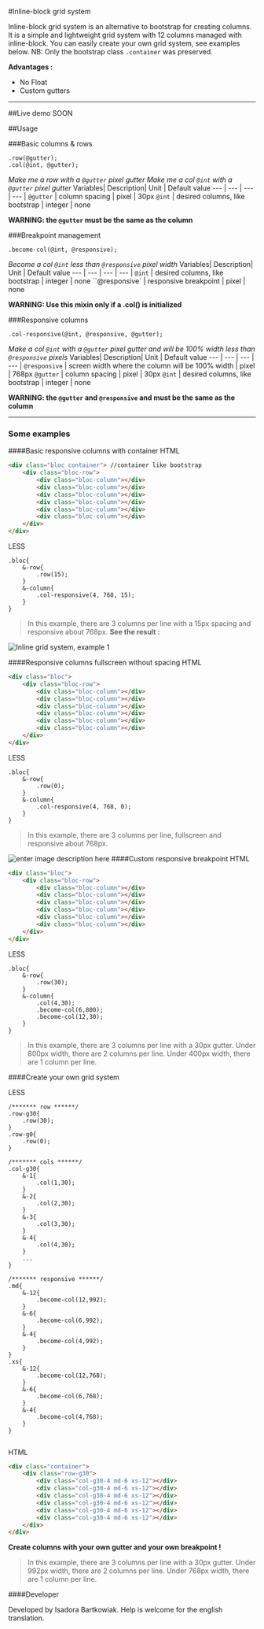 
#Inline-block grid system

Inline-block grid system is an alternative to bootstrap for creating columns. It is a simple and lightweight grid system with 12 columns managed with inline-block. You can easily create your own grid system, see examples below. NB: Only the bootstrap class `.container` was preserved.

**Advantages :**

 - No Float  
 - Custom gutters

----------
##Live demo
SOON

##Usage

###Basic columns & rows
```less
.row(@gutter);
.col(@int, @gutter);
```
*Make me a row with a `@gutter` pixel gutter*
*Make me a col `@int` with a `@gutter` pixel gutter*
Variables| Description| Unit | Default value
--- | --- | --- | --- |
`@gutter` | column spacing | pixel | 30px
`@int` | desired columns, like bootstrap | integer  | none

**WARNING:  the `@gutter`  must be the same as the column**

###Breakpoint management
```less
.become-col(@int, @responsive);
```
*Become a col `@int` less than `@responsive` pixel width*
Variables| Description| Unit | Default value
--- | --- | --- | --- |
`@int` | desired columns, like bootstrap | integer  | none
``@responsive` | responsive breakpoint | pixel | none

**WARNING:  Use this mixin only if a .col() is initialized**

###Responsive columns
```less
.col-responsive(@int, @responsive, @gutter);
```
*Make a col `@int` with a `@gutter` pixel gutter and will be 100% width less than `@responsive` pixels*
Variables| Description| Unit | Default value
--- | --- | --- | --- |
`@responsive` | screen width where the column will be 100% width | pixel | 768px
`@gutter` | column spacing | pixel | 30px
`@int` | desired columns, like bootstrap | integer | none

**WARNING:  the `@gutter`  and `@responsive` and must be the same as the column**

----------


### Some examples


####Basic responsive columns with container
HTML

```html
<div class="bloc container"> //container like bootstrap
	<div class="bloc-row">
		<div class="bloc-column"></div>
		<div class="bloc-column"></div>
		<div class="bloc-column"></div>
		<div class="bloc-column"></div>
		<div class="bloc-column"></div>
		<div class="bloc-column"></div>
	</div>
</div>
```
LESS

```less
.bloc{
	&-row{
		.row(15);
	}	
	&-column{
		.col-responsive(4, 768, 15);
	}
}
```

>In this example, there are 3 columns per line with a 15px spacing and responsive about 768px. **See the result :**

![Inline grid system, example 1](http://www.zupimages.net/up/15/29/kx0l.jpg)

####Responsive columns fullscreen without spacing
HTML

```html
<div class="bloc">
	<div class="bloc-row">
		<div class="bloc-column"></div>
		<div class="bloc-column"></div>
		<div class="bloc-column"></div>
		<div class="bloc-column"></div>
		<div class="bloc-column"></div>
		<div class="bloc-column"></div>
	</div>
</div>
```
LESS

```less
.bloc{
	&-row{
		.row(0);
	}	
	&-column{
		.col-responsive(4, 768, 0);
	}
}
```

> In this example, there are 3 columns per line,  fullscreen and responsive about 768px.

![enter image description here](http://zupimages.net/up/15/29/34ww.jpg) 
####Custom responsive breakpoint
HTML

```html
<div class="bloc">
	<div class="bloc-row">
		<div class="bloc-column"></div>
		<div class="bloc-column"></div>
		<div class="bloc-column"></div>
		<div class="bloc-column"></div>
		<div class="bloc-column"></div>
		<div class="bloc-column"></div>
	</div>
</div>
```
LESS

```less
.bloc{
	&-row{
		.row(30);
	}	
	&-column{
		.col(4,30);
		.become-col(6,800);
		.become-col(12,30);
	}
}
```

> In this example, there are 3 columns per line with a 30px gutter. 
> Under 800px width, there are 2 columns per line.
> Under 400px width, there are 1 column per line.

####Create your own grid system

LESS

```less
/******* row ******/
.row-g30{
	.row(30);
}
.row-g0{
	.row(0);
}

/******* cols ******/
.col-g30{
	&-1{
		.col(1,30); 
	}
	&-2{
		.col(2,30); 
	}
	&-3{
		.col(3,30); 
	}
	&-4{
		.col(4,30); 
	}
	...
}

/******* responsive ******/
.md{
	&-12{
		.become-col(12,992); 
	}
	&-6{
		.become-col(6,992); 
	}
	&-4{
		.become-col(4,992); 
	}
}
.xs{
	&-12{
		.become-col(12,768); 
	}
	&-6{
		.become-col(6,768); 
	}
	&-4{
		.become-col(4,768); 
	}
}


```
HTML

```html
<div class="container">
	<div class="row-g30">
		<div class="col-g30-4 md-6 xs-12"></div>
		<div class="col-g30-4 md-6 xs-12"></div>
		<div class="col-g30-4 md-6 xs-12"></div>
		<div class="col-g30-4 md-6 xs-12"></div>
		<div class="col-g30-4 md-6 xs-12"></div>
		<div class="col-g30-4 md-6 xs-12"></div>
	</div>
</div>
```

**Create columns with your own gutter and your own breakpoint !**

> In this example, there are 3 columns per line with a 30px gutter. 
> Under 992px width, there are 2 columns per line.
> Under 768px width, there are 1 column per line.




####Developer

Developed by Isadora Bartkowiak.
Help is welcome for the english translation.